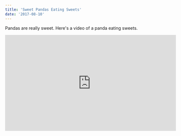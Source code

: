 ```yaml
---
title: 'Sweet Pandas Eating Sweets'
date: '2017-08-10'
---
```


Pandas are really sweet.
Here's a video of a panda eating sweets.

<iframe width="560" height="315" src="https://www.youtube.com/embed/4n0xNbfJLR8" frameborder="0" allowfullscreen></iframe>

